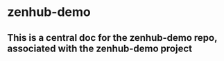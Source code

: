 # zenhub-demo
## This is a central doc for the zenhub-demo repo, associated with the zenhub-demo project
